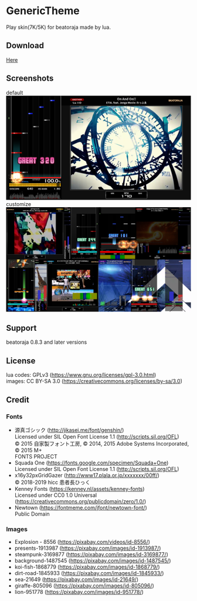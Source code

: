# GenericTheme
Play skin(7K/5K) for beatoraja made by lua.

## Download
[Here](https://github.com/Shimi9999/GenericTheme/archive/refs/heads/master.zip)

## Screenshots
default
![play_default](/screenshot/play_default.png)  
customize
![play_customize](/screenshot/play_customize.png)

## Support
beatoraja 0.8.3 and later versions

## License
lua codes: GPLv3 (https://www.gnu.org/licenses/gpl-3.0.html)  
images: CC BY-SA 3.0 (https://creativecommons.org/licenses/by-sa/3.0)

## Credit
### Fonts
- 源真ゴシック (http://jikasei.me/font/genshin/)  
  Licensed under SIL Open Font License 1.1 (http://scripts.sil.org/OFL)  
  © 2015 自家製フォント工房, © 2014, 2015 Adobe Systems Incorporated, © 2015 M+  
  FONTS PROJECT
- Squada One (https://fonts.google.com/specimen/Squada+One)  
  Licensed under SIL Open Font License 1.1 (http://scripts.sil.org/OFL)
- x16y32pxGridGazer (http://www17.plala.or.jp/xxxxxxx/00ff/)  
  © 2018-2019 hicc 患者長ひっく
- Kenney Fonts (https://kenney.nl/assets/kenney-fonts)  
  Licensed under CC0 1.0 Universal (https://creativecommons.org/publicdomain/zero/1.0/)
- Newtown (https://fontmeme.com/jfont/newtown-font/)  
  Public Domain

### Images
- Explosion - 8556 (https://pixabay.com/videos/id-8556/)
- presents-1913987 (https://pixabay.com/images/id-1913987/)
- steampunk-3169877 (https://pixabay.com/images/id-3169877/)
- background-1487545 (https://pixabay.com/images/id-1487545/)
- koi-fish-1868779 (https://pixabay.com/images/id-1868779/)
- dirt-road-1845933 (https://pixabay.com/images/id-1845933/)
- sea-21649 (https://pixabay.com/images/id-21649/)
- giraffe-805096 (https://pixabay.com/images/id-805096/)
- lion-951778 (https://pixabay.com/images/id-951778/)
